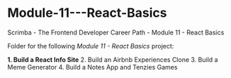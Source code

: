 # Module-11---React-Basics
Scrimba - The Frontend Developer Career Path - Module 11 - React Basics

Folder for the following _Module 11 - React Basics_ project:

**1. Build a React Info Site**
2. Build an Airbnb Experiences Clone
3. Build a Meme Generator
4. Build a Notes App and Tenzies Games
